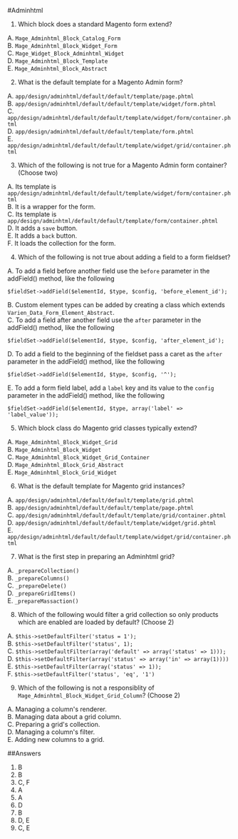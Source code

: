 #Adminhtml

1. Which block does a standard Magento form extend?

  A. `Mage_Adminhtml_Block_Catalog_Form`  
  B. `Mage_Adminhtml_Block_Widget_Form`  
  C. `Mage_Widget_Block_Adminhtml_Widget`  
  D. `Mage_Adminhtml_Block_Template`  
  E. `Mage_Adminhtml_Block_Abstract`  

2. What is the default template for a Magento Admin form?

  A. `app/design/adminhtml/default/default/template/page.phtml`  
  B. `app/design/adminhtml/default/default/template/widget/form.phtml`  
  C. `app/design/adminhtml/default/default/template/widget/form/container.phtml`  
  D. `app/design/adminhtml/default/default/template/form.phtml`  
  E. `app/design/adminhtml/default/default/template/widget/grid/container.phtml`  

3. Which of the following is not true for a Magento Admin form container? (Choose two)

  A. Its template is `app/design/adminhtml/default/default/template/widget/form/container.phtml`  
  B. It is a wrapper for the form.  
  C. Its template is `app/design/adminhtml/default/default/template/form/container.phtml`  
  D. It adds a `save` button.  
  E. It adds a `back` button.  
  F. It loads the collection for the form.  

4. Which of the following is not true about adding a field to a form fieldset?

  A. To add a field before another field use the `before` parameter in the addField() method, like the following
  ```
  $fieldSet->addField($elementId, $type, $config, 'before_element_id');
  ```  
  B. Custom element types can be added by creating a class which extends `Varien_Data_Form_Element_Abstract`.   
  C. To add a field after another field use the `after` parameter in the addField() method, like the following
  ```
  $fieldSet->addField($elementId, $type, $config, 'after_element_id');
  ```  
  D. To add a field to the beginning of the fieldset pass a caret as the `after` parameter in the addField() method, like the following
  ```
  $fieldSet->addField($elementId, $type, $config, '^');
  ```  
  E.  To add a form field label, add a `label` key and its value to the `config` parameter in the addField() method, like the following
  ```
  $fieldSet->addField($elementId, $type, array('label' => 'label_value'));
  ```  

5. Which block class do Magento grid classes typically extend?

  A. `Mage_Adminhtml_Block_Widget_Grid`  
  B. `Mage_Adminhtml_Block_Widget`  
  C. `Mage_Adminhtml_Block_Widget_Grid_Container`  
  D. `Mage_Adminhtml_Block_Grid_Abstract`  
  E. `Mage_Adminhtml_Block_Grid_Widget`  

6. What is the default template for Magento grid instances?

  A. `app/design/adminhtml/default/default/template/grid.phtml`  
  B. `app/design/adminhtml/default/default/template/page.phtml`  
  C. `app/design/adminhtml/default/default/template/grid/container.phtml`  
  D. `app/design/adminhtml/default/default/template/widget/grid.phtml`  
  E. `app/design/adminhtml/default/default/template/widget/grid/container.phtml`  

7. What is the first step in preparing an Adminhtml grid?

  A. `_prepareCollection()`  
  B. `_prepareColumns()`  
  C. `_prepareDelete()`  
  D. `_prepareGridItems()`  
  E. `_prepareMassaction()`  

8. Which of the following would filter a grid collection so only products which are enabled are loaded by default? (Choose 2)

  A. `$this->setDefaultFilter('status = 1');`  
  B. `$this->setDefaultFilter('status', 1);`  
  C. `$this->setDefaultFilter(array('default' => array('status' => 1)));`  
  D. `$this->setDefaultFilter(array('status' => array('in' => array(1))))`  
  E. `$this->setDefaultFilter(array('status' => 1));`  
  F. `$this->setDefaultFilter('status', 'eq', '1')`  

9. Which of the following is not a responsiblity of `Mage_Adminhtml_Block_Widget_Grid_Column`? (Choose 2)

  A. Managing a column's renderer.  
  B. Managing data about a grid column.  
  C. Preparing a grid's collection.  
  D. Managing a column's filter.  
  E. Adding new columns to a grid.  

##Answers
1. B  
2. B
3. C, F
4. A  
5. A  
6. D  
7. B  
8. D, E  
9. C, E
